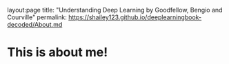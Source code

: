layout:page
title: "Understanding Deep Learning by Goodfellow, Bengio and Courville"
permalink: https://shailey123.github.io/deeplearningbook-decoded/About.md
# This is about me!
